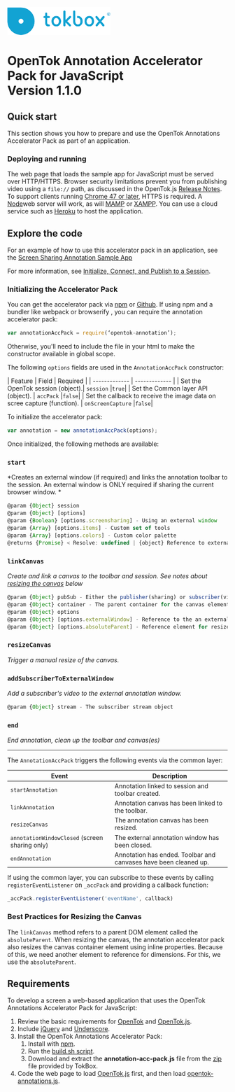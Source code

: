 ![logo](../tokbox-logo.png)

# OpenTok Annotation Accelerator Pack for JavaScript<br/>Version 1.1.0

## Quick start

This section shows you how to prepare and use the OpenTok Annotations Accelerator Pack as part of an application.

### Deploying and running

The web page that loads the sample app for JavaScript must be served over HTTP/HTTPS. Browser security limitations prevent you from publishing video using a `file://` path, as discussed in the OpenTok.js [Release Notes](https://www.tokbox.com/developer/sdks/js/release-notes.html#knownIssues). To support clients running [Chrome 47 or later](https://groups.google.com/forum/#!topic/discuss-webrtc/sq5CVmY69sc), HTTPS is required. A [Node](https://nodejs.org/en/)web server will work, as will [MAMP](https://www.mamp.info/) or [XAMPP](https://www.apachefriends.org/index.html). You can use a cloud service such as [Heroku](https://www.heroku.com/) to host the application.

## Explore the code

For an example of how to use this accelerator pack in an application, see the [Screen Sharing Annotation Sample App](https://github.com/opentok/one-to-one-screen-annotations-sample-apps/tree/master/JS)

For more information, see [Initialize, Connect, and Publish to a Session](https://tokbox.com/developer/concepts/connect-and-publish/).

### Initializing the Accelerator Pack

You can get the accelerator pack via [npm](https://www.npmjs.com/package/opentok-annotation) or [Github](https://github.com/opentok/annotation-acc-pack/blob/master/js/opentok.js-annotations/dist/opentok-annotation.js). If using npm and a bundler like webpack or browserify , you can require the annotation accelerator pack:

```javascript
var annotationAccPack = require(‘opentok-annotation’);
```
Otherwise, you'll need to include the file in your html to make the constructor available in global scope.

The following `options` fields are used in the `AnnotationAccPack` constructor:<br/>

| Feature        | Field  | Required |
| ------------- | ------------- |
| Set the OpenTok session  (object).| `session` |`true`|
| Set the Common layer API (object). | `accPack` |`false`|
| Set the callback to receive the image data on scree capture (function). | `onScreenCapture` |`false`|

To initialize the accelerator pack:

```javascript
var annotation = new annotationAccPack(options);
```

Once initialized, the following methods are available:

### `start`
*Creates an external window (if required) and links the annotation toolbar to the session.  An external window is ONLY required if sharing the current browser window. *
```javascript
@param {Object} session
@param {Object} [options]
@param {Boolean} [options.screensharing] - Using an external window
@param {Array} [options.items] - Custom set of tools
@param {Array} [options.colors] - Custom color palette
@returns {Promise} < Resolve: undefined | {object} Reference to external annotation window >
```

### `linkCanvas`
*Create and link a canvas to the toolbar and session.  See notes about [resizing the canvas](#resizing-canvas) below*
```javascript
@param {Object} pubSub - Either the publisher(sharing) or subscriber(viewing)
@param {Object} container - The parent container for the canvas element
@param {Object} options
@param {Object} [options.externalWindow] - Reference to the an external annotation window (publisher only)
@param {Object} [options.absoluteParent] - Reference element for resize if other than container
```

### `resizeCanvas`
*Trigger a manual resize of the canvas.*

### `addSubscriberToExternalWindow`
*Add a subscriber's video to the external annotation window.*
```javascript
@param {Object} stream - The subscriber stream object
```

### `end`
*End annotation, clean up the toolbar and canvas(es)*

***
The `AnnotationAccPack`  triggers the following events via the common layer:

| Event        | Description  |
| ------------- | ------------- |
| `startAnnotation` | Annotation linked to session and toolbar created.|
| `linkAnnotation ` | Annotation canvas has been linked to the toolbar. |
| `resizeCanvas` | The annotation canvas has been resized. |
| `annotationWindowClosed` (screen sharing only)  | The external annotation window has been closed.|
| `endAnnotation` | Annotation has ended.  Toolbar and canvases have been cleaned up. |


If using the common layer, you can subscribe to these events by calling `registerEventListener` on  `_accPack` and providing a callback function:

```javascript
_accPack.registerEventListener('eventName', callback)
```


### Best Practices for Resizing the Canvas
<a name="resizing-canvas"></a>

The `linkCanvas` method refers to a parent DOM element called the `absoluteParent`.  When resizing the canvas, the annotation accelerator pack also resizes the canvas container element using inline properties.  Because of this, we need another element to reference for dimensions.  For this, we use the `absoluteParent`.

## Requirements

To develop a screen a web-based application that uses the OpenTok Annotations Accelerator Pack for JavaScript:

1. Review the basic requirements for [OpenTok](https://tokbox.com/developer/requirements/) and [OpenTok.js](https://tokbox.com/developer/sdks/js/#browsers).
1. Include [jQuery](https://jquery.com/) and [Underscore](http://underscorejs.org/).
1. Install the OpenTok Annotations Accelerator Pack: <ol><li>Install with [npm](https://www.npmjs.com/package/opentok-annotation).</li><li>Run the [build.sh script](./build.sh).</li><li>Download and extract the **annotation-acc-pack.js** file from the [zip](https://s3.amazonaws.com/artifact.tokbox.com/solution/rel/annotations/JS/opentok-js-annotations-1.1.0.zip) file provided by TokBox.</li></ol>
1. Code the web page to load [OpenTok.js](https://tokbox.com/developer/sdks/js/) first, and then load [opentok-annotations.js](./sample-app/public/js/components/opentok-annotation.js).
